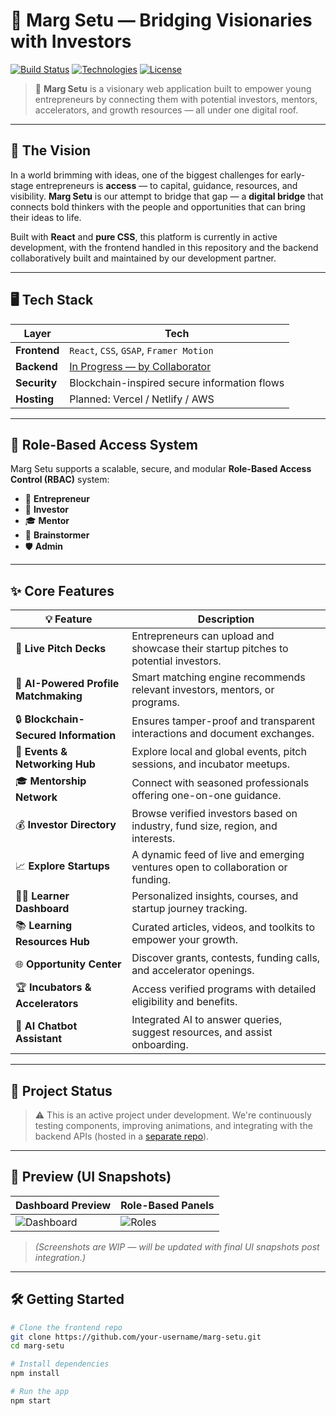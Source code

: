 # 🌉 Marg Setu — Bridging Visionaries with Investors

[![Build Status](https://img.shields.io/badge/build-passing-brightgreen?style=flat-square)]()
[![Technologies](https://img.shields.io/badge/built%20with-React%20%7C%20CSS-blueviolet?style=flat-square)]()
[![License](https://img.shields.io/badge/license-MIT-yellow?style=flat-square)]()

> 🚀 **Marg Setu** is a visionary web application built to empower young entrepreneurs by connecting them with potential investors, mentors, accelerators, and growth resources — all under one digital roof.

---

## 🌟 The Vision

In a world brimming with ideas, one of the biggest challenges for early-stage entrepreneurs is **access** — to capital, guidance, resources, and visibility. **Marg Setu** is our attempt to bridge that gap — a **digital bridge** that connects bold thinkers with the people and opportunities that can bring their ideas to life.

Built with **React** and **pure CSS**, this platform is currently in active development, with the frontend handled in this repository and the backend collaboratively built and maintained by our development partner.

---

## 🖥️ Tech Stack

| Layer      | Tech                                  |
|------------|---------------------------------------|
| **Frontend** | `React`, `CSS`, `GSAP`, `Framer Motion` |
| **Backend**  | [In Progress — by Collaborator](https://github.com/your-friend/backend-repo) |
| **Security** | Blockchain-inspired secure information flows |
| **Hosting**  | Planned: Vercel / Netlify / AWS |

---

## 🔐 Role-Based Access System

Marg Setu supports a scalable, secure, and modular **Role-Based Access Control (RBAC)** system:
- 👤 **Entrepreneur**
- 💼 **Investor**
- 🎓 **Mentor**
- 🧠 **Brainstormer**
- 🛡️ **Admin**

---

## ✨ Core Features

| 💡 Feature | Description |
|-----------|-------------|
| 🚀 **Live Pitch Decks** | Entrepreneurs can upload and showcase their startup pitches to potential investors. |
| 🤝 **AI-Powered Profile Matchmaking** | Smart matching engine recommends relevant investors, mentors, or programs. |
| 🔒 **Blockchain-Secured Information** | Ensures tamper-proof and transparent interactions and document exchanges. |
| 📅 **Events & Networking Hub** | Explore local and global events, pitch sessions, and incubator meetups. |
| 🎓 **Mentorship Network** | Connect with seasoned professionals offering one-on-one guidance. |
| 💰 **Investor Directory** | Browse verified investors based on industry, fund size, region, and interests. |
| 📈 **Explore Startups** | A dynamic feed of live and emerging ventures open to collaboration or funding. |
| 🧑‍🏫 **Learner Dashboard** | Personalized insights, courses, and startup journey tracking. |
| 📚 **Learning Resources Hub** | Curated articles, videos, and toolkits to empower your growth. |
| 🌐 **Opportunity Center** | Discover grants, contests, funding calls, and accelerator openings. |
| 🏆 **Incubators & Accelerators** | Access verified programs with detailed eligibility and benefits. |
| 🤖 **AI Chatbot Assistant** | Integrated AI to answer queries, suggest resources, and assist onboarding. |

---

## 🚧 Project Status

> ⚠️ This is an active project under development. We're continuously testing components, improving animations, and integrating with the backend APIs (hosted in a [separate repo](https://github.com/your-friend/backend-repo)).

---

## 📸 Preview (UI Snapshots)

| Dashboard Preview | Role-Based Panels |
|-------------------|-------------------|
| ![Dashboard](assets/dashboard-preview.png) | ![Roles](assets/roles-preview.png) |

> *(Screenshots are WIP — will be updated with final UI snapshots post integration.)*

---

## 🛠️ Getting Started

```bash
# Clone the frontend repo
git clone https://github.com/your-username/marg-setu.git
cd marg-setu

# Install dependencies
npm install

# Run the app
npm start
